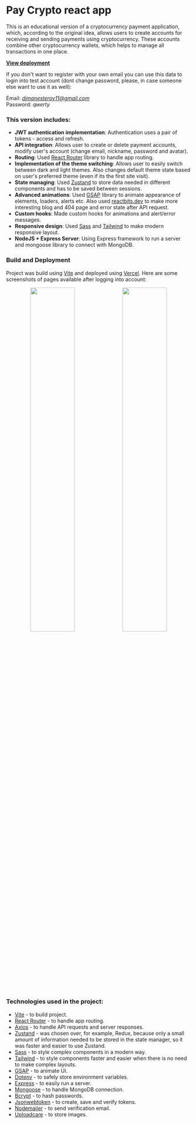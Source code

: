 # Pay Crypto react app

This is an educational version of a cryptocurrency payment application, which, according to the original idea, allows users to create accounts for receiving and sending payments using cryptocurrency. These accounts combine other cryptocurrency wallets, which helps to manage all transactions in one place.

**[View deployment](https://paycrypto-zeta.vercel.app/)**

If you don't want to register with your own email you can use this data to login into test account (dont change password, please, in case someone else want to use it as well):

Email: *dimanesterov11@gmail.com <br>*
Password: *qwerty*

### This version includes:

* **JWT authentication implementation**: Authentication uses a pair of tokens - access and refresh. 
* **API integration**: Allows user to create or delete payment accounts, modify user's account (change email, nickname, password and avatar).
* **Routing**: Used [React Router](https://reactrouter.com/) library to handle app routing.
* **Implementation of the theme switching**: Allows user to easily switch between dark and light themes. Also changes default theme state based on user's preferred theme (even if its the first site visit).
* **State managing**: Used [Zustand](https://zustand-demo.pmnd.rs/) to store data needed in different components and has to be saved between sessions. 
* **Advanced animations**: Used [GSAP](https://gsap.com/) library to animate appearance of elements, loaders, alerts etc. Also used [reactbits.dev](https://react.dev/) to make more interesting blog and 404 page and error state after API request.
* **Custom hooks**: Made custom hooks for animations and alert/error messages.
* **Responsive design**: Used [Sass](https://sass-lang.com/) and [Tailwind](https://tailwindcss.com/) to make modern responsive layout.
* **NodeJS + Express Server**: Using Express framework to run a server and mongoose library to connect with MongoDB.

### Build and Deployment

Project was build using [Vite](https://vite.dev/) and deployed using [Vercel](https://vercel.com/). Here are some screenshots of pages available after logging into account:

<p align="center">
  <img src="https://6ck7bvzxze.ucarecd.net/cd05eda1-1fd3-4b0a-9d65-129d24d01421/-/preview/1000x474/" width="49%" />
  <img src="https://6ck7bvzxze.ucarecd.net/12c37c16-cd30-4870-87c9-ec63aace4ec0/-/preview/1000x474/" width="49%" />
</p>

### Technologies used in the project:

* [Vite](https://vite.dev/) - to build project.
* [React Router](https://reactrouter.com/) - to handle app routing.
* [Axios](https://axios-http.com/) - to handle API requests and server responses.
* [Zustand](https://zustand-demo.pmnd.rs/) - was chosen over, for example, Redux, because only a small amount of information needed to be stored in the state manager, so it was faster and easier to use Zustand.
* [Sass](https://sass-lang.com/) - to style complex components in a modern way.
* [Tailwind](https://tailwindcss.com/) - to style components faster and easier when there is no need to make complex layouts.
* [GSAP](https://gsap.com/) - to animate UI.
* [Dotenv](https://www.npmjs.com/package/dotenv) - to safely store environment variables. 
* [Express](https://expressjs.com/) - to easily run a server.
* [Mongoose](https://mongoosejs.com/) - to handle MongoDB connection.
* [Bcrypt](https://www.npmjs.com/package/bcrypt) - to hash passwords.
* [Jsonwebtoken](https://www.npmjs.com/package/jsonwebtoken) - to create, save and verify tokens.
* [Nodemailer](https://nodemailer.com/) - to send verification email.
* [Uploadcare](https://uploadcare.com/) - to store images.
